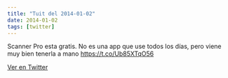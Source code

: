 ```yaml
---
title: "Tuit del 2014-01-02"
date: 2014-01-02
tags: [twitter]
---
```


Scanner Pro esta gratis. No es una app que use todos los días, pero viene muy bien tenerla a mano https://t.co/Ub85XTqO56



[Ver en Twitter](https://twitter.com/i/web/status/418711865884434432)
